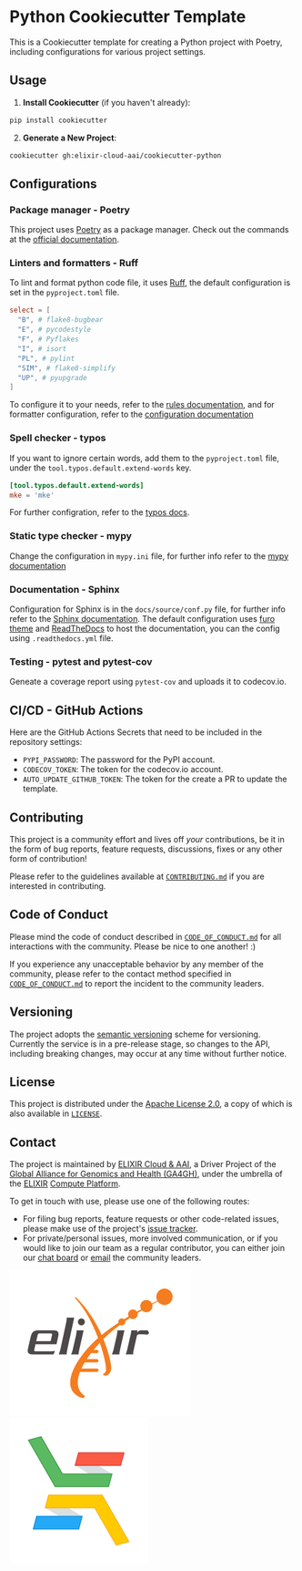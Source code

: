 # Python Cookiecutter Template

This is a Cookiecutter template for creating a Python project with Poetry,
including configurations for various project settings.

## Usage

1. **Install Cookiecutter** (if you haven't already):

```sh
pip install cookiecutter
```

2. **Generate a New Project**:

```sh
cookiecutter gh:elixir-cloud-aai/cookiecutter-python
```

## Configurations

### Package manager - Poetry

This project uses [Poetry](https://python-poetry.org/) as a package manager.
Check out the commands at the
[official documentation](https://python-poetry.org/docs/cli/).

### Linters and formatters - Ruff

To lint and format python code file, it uses
[Ruff](https://docs.astral.sh/ruff), the default configuration is set in the
`pyproject.toml` file.

```toml
select = [
  "B", # flake8-bugbear
  "E", # pycodestyle
  "F", # Pyflakes
  "I", # isort
  "PL", # pylint
  "SIM", # flake8-simplify
  "UP", # pyupgrade
]
```

To configure it to your needs, refer to the
[rules documentation](https://docs.astral.sh/ruff/rules/), and for formatter
configuration, refer to the
[configuration documentation](https://docs.astral.sh/ruff/formatter)

### Spell checker - typos

If you want to ignore certain words, add them to the `pyproject.toml` file,
under the `tool.typos.default.extend-words` key.

```toml
[tool.typos.default.extend-words]
mke = 'mke'
```

For further configration, refer to the [typos docs](https://pypi.org/project/typos/).

### Static type checker - mypy

Change the configuration in `mypy.ini` file, for further info refer to the
[mypy documentation](https://mypy.readthedocs.io/en/stable/config_file.html)

### Documentation - Sphinx

Configuration for Sphinx is in the `docs/source/conf.py` file, for further info refer
to the [Sphinx documentation](https://www.sphinx-doc.org/en/master/usage/configuration.html).
The default configuration uses
[furo theme](https://pradyunsg.me/furo/quickstart/) and
[ReadTheDocs](https://readthedocs.org/) to host the documentation, you can
the config using `.readthedocs.yml` file.

### Testing - pytest and pytest-cov

Geneate a coverage report using `pytest-cov` and uploads it to codecov.io.

## CI/CD - GitHub Actions

Here are the GitHub Actions Secrets that need to be included in the repository
settings:

- `PYPI_PASSWORD`: The password for the PyPI account.
- `CODECOV_TOKEN`: The token for the codecov.io account.
- `AUTO_UPDATE_GITHUB_TOKEN`: The token for the create a PR to update the template.

## Contributing

This project is a community effort and lives off _your_ contributions, be it in
the form of bug reports, feature requests, discussions, fixes or any other form
of contribution!

Please refer to the guidelines available at [`CONTRIBUTING.md`][contributing] if
you are interested in contributing.

## Code of Conduct

Please mind the code of conduct described in
[`CODE_OF_CONDUCT.md`][code-of-conduct] for all interactions with the community.
Please be nice to one another! :)

If you experience any unacceptable behavior by any member of the community,
please refer to the contact method specified in
[`CODE_OF_CONDUCT.md`][code-of-conduct] to report the incident to the community
leaders.

## Versioning

The project adopts the [semantic versioning](https://semver.org/) scheme for
versioning. Currently the service is in a pre-release stage, so changes to the
API, including breaking changes, may occur at any time without further notice.

## License

This project is distributed under the [Apache License 2.0][badge-license-url], a
copy of which is also available in [`LICENSE`][license].

## Contact

The project is maintained by [ELIXIR Cloud & AAI][elixir-cloud-aai], a Driver
Project of the [Global Alliance for Genomics and Health (GA4GH)][ga4gh], under
the umbrella of the [ELIXIR] [Compute Platform][elixir-compute].

To get in touch with use, please use one of the following routes:

- For filing bug reports, feature requests or other code-related issues, please
  make use of the project's
  [issue tracker](https://github.com/elixir-cloud-aai/cloud-components/issues).
- For private/personal issues, more involved communication, or if you would like
  to join our team as a regular contributor, you can either join our
  [chat board][badge-chat-url] or [email] the community leaders.

[![logo-elixir]][elixir] [![logo-elixir-cloud-aai]][elixir-cloud-aai]

[badge-chat-url]: https://join.slack.com/t/elixir-cloud/shared_invite/enQtNzA3NTQ5Mzg2NjQ3LTZjZGI1OGQ5ZTRiOTRkY2ExMGUxNmQyODAxMDdjM2EyZDQ1YWM0ZGFjOTJhNzg5NjE0YmJiZTZhZDVhOWE4MWM
[badge-license-url]: http://www.apache.org/licenses/LICENSE-2.0
[code-of-conduct]: CODE_OF_CONDUCT.md
[contributing]: https://elixir-cloud-aai.github.io/guides/guide-contributor/
[elixir]: https://elixir-europe.org/
[elixir-cloud-aai]: https://elixir-cloud.dcc.sib.swiss/
[elixir-compute]: https://elixir-europe.org/platforms/compute
[email]: mailto:alexander.kanitz@alumni.ethz.ch
[ga4gh]: https://ga4gh.org/
[license]: LICENSE
[logo-elixir]: images/logo-elixir.svg
[logo-elixir-cloud-aai]: images/logo-elixir-cloud-aai.svg
